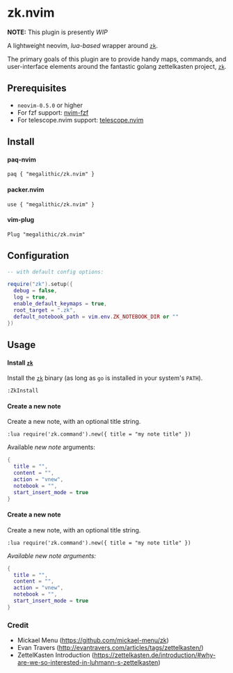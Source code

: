 # zk.nvim

**NOTE:** This plugin is presently _WIP_

A lightweight neovim, _lua-based_ wrapper around [`zk`](https://github.com/mickael-menu/zk).

The primary goals of this plugin are to provide handy maps, commands, and
user-interface elements around the fantastic golang zettelkasten project,
[`zk`](https://github.com/mickael-menu/zk).


## Prerequisites

* `neovim-0.5.0` or higher
* For fzf support: [nvim-fzf](https://github.com/vijaymarupudi/nvim-fzf)
* For telescope.nvim support: [telescope.nvim](https://github.com/nvim-telescope/telescope.nvim)

## Install

#### paq-nvim

`paq { "megalithic/zk.nvim" }`

#### packer.nvim

`use { "megalithic/zk.nvim" }`

#### vim-plug

`Plug "megalithic/zk.nvim"`


## Configuration


```lua
-- with default config options:

require("zk").setup({
  debug = false,
  log = true,
  enable_default_keymaps = true,
  root_target = ".zk",
  default_notebook_path = vim.env.ZK_NOTEBOOK_DIR or ""
})
```


## Usage


#### Install [`zk`](https://github.com/mickael-menu/zk)

Install the [`zk`](https://github.com/mickael-menu/zk) binary (as long as `go` is installed in your system's `PATH`).

```viml
:ZkInstall
```

#### Create a new note

Create a new note, with an optional title string.

```viml
:lua require('zk.command').new({ title = "my note title" })
```

Available _new note_ arguments:

```lua
{
  title = "",
  content = "",
  action = "vnew",
  notebook = "",
  start_insert_mode = true
}
```

#### Create a new note

Create a new note, with an optional title string.

```viml
:lua require('zk.command').new({ title = "my note title" })
```

_Available new note arguments:_

```lua
{
  title = "",
  content = "",
  action = "vnew",
  notebook = "",
  start_insert_mode = true
}
```

### Credit

- Mickael Menu (https://github.com/mickael-menu/zk)
- Evan Travers (http://evantravers.com/articles/tags/zettelkasten/)
- ZettelKasten Introduction (https://zettelkasten.de/introduction/#why-are-we-so-interested-in-luhmann-s-zettelkasten)
